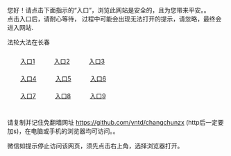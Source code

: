 您好！请点击下面指示的“入口”，浏览此网站是安全的，且为您带来平安。。 <br/>
点击入口后，请耐心等待， 过程中可能会出现无法打开的提示，请忽略，最终会进入网站. </br>

法轮大法在长春<br/>
<div style="padding:10px"><a style="margin:20px" target="_blank" href="https://dwygp6q045x0r.cloudfront.net/2Qpsp?tsbev" id="ccLink1" rel="nofollow">入口1</a> <a target="_blank" style="margin:20px" href="https://d2ktt3b4ay1va4.cloudfront.net/2Qpsp?qhgxgkkk" id="ccLink2" rel="nofollow">入口2</a> <a style="margin:20px" target="_blank" href="https://d2ac9h0ahk7vwg.cloudfront.net/2Qpsp?plpomhhg" id="ccLink3" rel="nofollow">入口3</a></div>

<div style="padding:10px" ><a style="margin:20px" target="_blank" href="https://dwygp6q045x0r.cloudfront.net/2Qpsp?tsbev" id="ccLink4" rel="nofollow">入口4</a> <a style="margin:20px" href="https://d2ktt3b4ay1va4.cloudfront.net/2Qpsp?qhgxgkkk" target="_blank" id="ccLink5" rel="nofollow">入口5</a> <a style="margin:20px" href="https://d2ac9h0ahk7vwg.cloudfront.net/2Qpsp?plpomhhg" target="_blank" id="ccLink6" rel="nofollow">入口6</a></div>

<div style="padding:10px"><a style="margin:20px" target="_blank" href="https://dwygp6q045x0r.cloudfront.net/2Qpsp?tsbev" id="ccLink7" rel="nofollow">入口7</a> <a style="margin:20px" href="https://d2ktt3b4ay1va4.cloudfront.net/2Qpsp?qhgxgkkk" target="_blank" id="ccLink8" rel="nofollow">入口8</a> <a style="margin:20px" target="_blank" href="https://d2ac9h0ahk7vwg.cloudfront.net/2Qpsp?plpomhhg" id="ccLink9" rel="nofollow">入口9</a></div>

<br/>



请复制并记住免翻墙网址 https://github.com/yntd/changchunzx (http后一定要加s)，在电脑或手机的浏览器均可访问。。<br/>

微信如提示停止访问该网页，须先点击右上角，选择浏览器打开。
